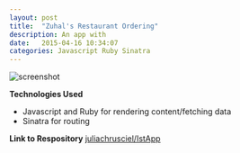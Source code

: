 ```yaml
---
layout: post
title:  "Zuhal's Restaurant Ordering"
description: An app with
date:   2015-04-16 10:34:07
categories: Javascript Ruby Sinatra
---
```


<img src="https://raw.githubusercontent.com/juliachrusciel/restaurant/master/screenshot.png" alt="screenshot">

**Technologies Used**

- Javascript and Ruby for rendering content/fetching data
- Sinatra for routing


**Link to Respository**
<a href="http://github.com/juliachrusciel/IstApp.git" target="_blank">juliachrusciel/IstApp</a>
